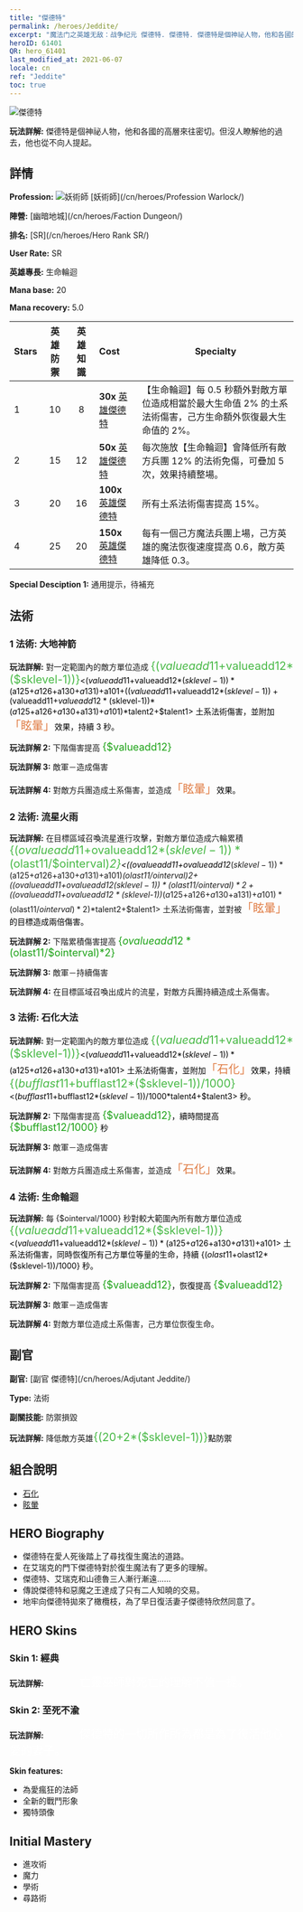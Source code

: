 ```yaml
---
title: "傑德特"
permalink: /heroes/Jeddite/
excerpt: "魔法门之英雄无敌：战争纪元 傑德特. 傑德特. 傑德特是個神祕人物，他和各國的高層來往密切。但沒人瞭解他的過去，他也從不向人提起。"
heroID: 61401
QR: hero_61401
last_modified_at: 2021-06-07
locale: cn
ref: "Jeddite"
toc: true
---
```

  ![傑德特](/images/h/h_Jeddite.jpg)

 **玩法詳解:** 傑德特是個神祕人物，他和各國的高層來往密切。但沒人瞭解他的過去，他也從不向人提起。
## 詳情
 **Profession:** ![妖術師](/images/h/h_prof_11.png)  [妖術師](/cn/heroes/Profession Warlock/)

 **陣營:** [幽暗地城](/cn/heroes/Faction Dungeon/)

 **排名:** [SR](/cn/heroes/Hero Rank SR/)

 **User Rate:** SR

 **英雄專長:** 生命輪迴

 **Mana base:** 20

 **Mana recovery:** 5.0


  | Stars | 英雄防禦 | 英雄知識 | Cost |     Specialty     |
  |---------|:---------------:|:---------------:|:--|--------------------|
  |    1    | 10 | 8 | **30x** [英雄傑德特](/cn/Items/her_391/) | 【生命輪迴】每 0.5 秒額外對敵方單位造成相當於最大生命值 2% 的土系法術傷害，己方生命額外恢復最大生命值的 2%。 |
  |    2    | 15 | 12 | **50x** [英雄傑德特](/cn/Items/her_391/) | 每次施放【生命輪迴】會降低所有敵方兵團 12% 的法術免傷，可疊加 5 次，效果持續整場。 |
  |    3    | 20 | 16 | **100x** [英雄傑德特](/cn/Items/her_391/) | 所有土系法術傷害提高 15%。 |
  |    4    | 25 | 20 | **150x** [英雄傑德特](/cn/Items/her_391/) | 每有一個己方魔法兵團上場，己方英雄的魔法恢復速度提高 0.6，敵方英雄降低 0.3。 |

 **Special Desciption 1:** 通用提示，待補充

## 法術
### 1 法術: 大地神箭
 **玩法詳解:** 對一定範圍內的敵方單位造成 <span style="color: #48b946;font-size:20px">{($valueadd11+$valueadd12*($sklevel-1))}</span><span style="color: black"><($valueadd11+$valueadd12*($sklevel-1))*($a125+$a126+$a130+$a131)+$a101+(($valueadd11+$valueadd12*($sklevel-1))+($valueadd11+$valueadd12*($sklevel-1))*($a125+$a126+$a130+$a131)+$a101)*$talent2+$talent1> 土系法術傷害，並附加<span style="color: #e07c44;font-size:20px">「眩暈」</span><span style="color: black">效果，持續 3 秒。

 **玩法詳解 2:** 下階傷害提高 <span style="color: #1ca216;font-size:18px">{$valueadd12}</span><span style="color: black">

 **玩法詳解 3:** 敵軍－造成傷害

 **玩法詳解 4:** 對敵方兵團造成土系傷害，並造成<span style="color: #e07c44;font-size:20px">「眩暈」</span><span style="color: black">效果。

### 2 法術: 流星火雨
 **玩法詳解:** 在目標區域召喚流星進行攻擊，對敵方單位造成六輪累積 <span style="color: #48b946;font-size:20px">{($ovalueadd11+$ovalueadd12*($sklevel-1))*($olast11/$ointerval)*2}</span><span style="color: black"><(($ovalueadd11+$ovalueadd12*($sklevel-1))*($a125+$a126+$a130+$a131)+$a101)*($olast11/$ointerval)*2+(($ovalueadd11+$ovalueadd12*($sklevel-1))*($olast11/$ointerval)*2+(($ovalueadd11+$ovalueadd12*($sklevel-1))*($a125+$a126+$a130+$a131)+$a101)*($olast11/$ointerval)*2)*$talent2+$talent1> 土系法術傷害，並對被<span style="color: #e07c44;font-size:20px">「眩暈」</span><span style="color: black">的目標造成兩倍傷害。

 **玩法詳解 2:** 下階累積傷害提高 <span style="color: #1ca216;font-size:18px">{$ovalueadd12*($olast11/$ointerval)*2}</span><span style="color: black">

 **玩法詳解 3:** 敵軍－持續傷害

 **玩法詳解 4:** 在目標區域召喚出成片的流星，對敵方兵團持續造成土系傷害。

### 3 法術: 石化大法
 **玩法詳解:** 對一定範圍內的敵方單位造成 <span style="color: #48b946;font-size:20px">{($valueadd11+$valueadd12*($sklevel-1))}</span><span style="color: black"><($valueadd11+$valueadd12*($sklevel-1))*($a125+$a126+$a130+$a131)+$a101> 土系法術傷害，並附加<span style="color: #e07c44;font-size:20px">「石化」</span><span style="color: black">效果，持續 <span style="color: #48b946;font-size:20px">{($bufflast11+$bufflast12*($sklevel-1))/1000}</span><span style="color: black"><($bufflast11+$bufflast12*($sklevel-1))/1000*$talent4+$talent3> 秒。

 **玩法詳解 2:** 下階傷害提高 <span style="color: #1ca216;font-size:18px">{$valueadd12}</span><span style="color: black">，續時間提高 <span style="color: #1ca216;font-size:18px">{$bufflast12/1000}</span><span style="color: black"> 秒

 **玩法詳解 3:** 敵軍－造成傷害

 **玩法詳解 4:** 對敵方兵團造成土系傷害，並造成<span style="color: #e07c44;font-size:20px">「石化」</span><span style="color: black">效果。

### 4 法術: 生命輪迴
 **玩法詳解:** 每 {$ointerval/1000} 秒對較大範圍內所有敵方單位造成 <span style="color: #48b946;font-size:20px">{($valueadd11+$valueadd12*($sklevel-1))}</span><span style="color: black"><($valueadd11+$valueadd12*($sklevel-1))*($a125+$a126+$a130+$a131)+$a101> 土系法術傷害，同時恢復所有己方單位等量的生命，持續 {($olast11+$olast12*($sklevel-1))/1000} 秒。

 **玩法詳解 2:** 下階傷害提高 <span style="color: #1ca216;font-size:18px">{$valueadd12}</span><span style="color: black">，恢復提高 <span style="color: #1ca216;font-size:18px">{$valueadd12}</span><span style="color: black">

 **玩法詳解 3:** 敵軍－造成傷害

 **玩法詳解 4:** 對敵方單位造成土系傷害，己方單位恢復生命。


## 副官

 **副官:**  [副官 傑德特](/cn/heroes/Adjutant Jeddite/) 

 **Type:**  法術 

 **副關技能:**  防禦損毀 

 **玩法詳解:** 降低敵方英雄<span style="color: #48b946;font-size:20px">{(20+2*($sklevel-1))}</span><span style="color: black">點防禦

## 組合說明

* [石化](/cn/combination/石化/) 
* [眩暈](/cn/combination/眩暈/) 

## HERO Biography
   - 傑德特在愛人死後踏上了尋找復生魔法的道路。
   - 在艾瑞克的門下傑德特對於復生魔法有了更多的理解。
   - 傑德特、艾瑞克和山德魯三人漸行漸遠……
   - 傳說傑德特和惡魔之王達成了只有二人知曉的交易。
   - 地牢向傑德特拋來了橄欖枝，為了早日復活妻子傑德特欣然同意了。

## HERO Skins
### Skin 1: **經典**

 **玩法詳解:** <span style="color: #ffffff;font-size:20px">　　　亡靈巫師對死亡的理解不值一提。</span>


### Skin 2: **至死不渝**

 **玩法詳解:** <span style="color: #ffffff;font-size:20px">　　　傑德特的一切所作所為都是為了復活他心愛的妻子。</span>

 **Skin features:** 

   - 為愛瘋狂的法師
   - 全新的戰鬥形象
   - 獨特頭像


## Initial Mastery
   - 進攻術
   - 魔力
   - 學術
   - 尋路術
